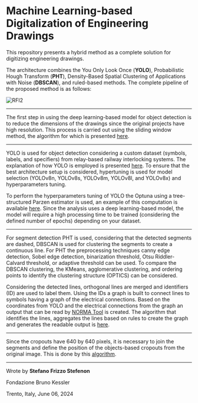 # Machine Learning-based Digitalization of Engineering Drawings

This repository presents a hybrid method as a complete solution for digitizing engineering drawings.

The architecture combines the You Only Look Once (**YOLO**), Probabilistic Hough Transform (**PHT**), Density-Based Spatial Clustering of Applications with Noise (**DBSCAN**), and ruled-based methods. The complete pipeline of the proposed method is as follows:

![RFI2](https://github.com/user-attachments/assets/0f2f44c1-3075-4fee-974e-97aedeb7e8f8)

---

The first step in using the deep learning-based model for object detection is to reduce the dimensions of the drawings since the original projects have high resolution. This process is carried out using the sliding window method, the algorithm for which is presented [here](https://github.com/SFStefenon/Digital_ED/blob/main/Sliding%20Window/Sliding%20Window%20Compute.py).

---

YOLO is used for object detection considering a custom dataset (symbols, labels, and specifiers) from relay-based railway interlocking systems. The explanation of how YOLO is employed is presented [here](https://github.com/SFStefenon/Digital_ED/tree/main/YOLO). To ensure that the best architecture setup is considered, hypertuning is used for model selection (YOLOv8n, YOLOv8s, YOLOv8m, YOLOv8l, and YOLOv8x) and hyperparameters tuning.

To perform the hyperparameters tuning of YOLO the Optuna using a tree-structured Parzen estimator is used, an example of this computation is available [here](https://github.com/SFStefenon/Digital_ED/blob/main/Optuna/yolov8-optuna-sd2.py). Since the analysis uses a deep learning-based model, the model will require a high processing time to be trained (considering the defined number of epochs) depending on your dataset. 

---

For segment detection PHT is used, considering that the detected segments are dashed, DBSCAN is used for clustering the segments to create a continuous line.
For PHT the preprocessing techniques canny edge detection, Sobel edge detection, binarization threshold, Otsu Riddler-Calvard threshold, or adaptive threshold can be used.
To compare the DBSCAN clustering, the KMeans, agglomerative clustering, and ordering points to identify the clustering structure (OPTICS) can be considered.

Considering the detected lines, orthogonal lines are merged and identifiers (ID) are used to label them. Using the IDs a graph is built to connect lines to symbols having a graph of the electrical connections. Based on the coordinates from YOLO and the electrical connections from the graph an output that can be read by [NORMA Tool](https://doi.org/10.1007/978-3-030-99524-9_7) is created. The algorithm that identifies the lines, aggregates the lines based on rules to create the graph and generates the readable output is [here](https://github.com/SFStefenon/Digital_ED/blob/main/PHT-DBSCAN/Line_Detection_Graph_Readable_Ouput.py).

---

Since the cropouts have 640 by 640 pixels, it is necessary to join the segments and define the position of the objects-based cropouts from the original image. This is done by this [algorithm](https://github.com/SFStefenon/Digital_ED/blob/main/Graph/Load_Complete_Graph_Full_Image_Annotations_and_Segments.py).  


---

Wrote by **Stefano Frizzo Stefenon**

Fondazione Bruno Kessler

Trento, Italy, June 06, 2024
